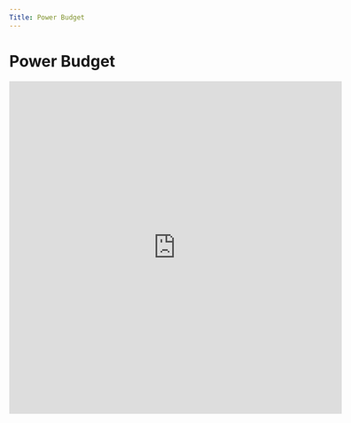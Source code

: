 ```yaml
---
Title: Power Budget
---
```


# Power Budget

<p align="center">
    <embed src="https://egr314-team201.github.io/Assignments/power-budget/media/PowerBudget.pdf " 
       type="application/pdf"
       width = "600"
       height = "600"/>
</p>
